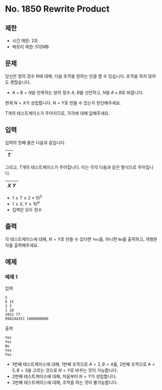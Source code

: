 # No. 1850 Rewrite Product

## 제한

- 시간 제한: 2초
- 메모리 제한: 512MB

## 문제

당신은 양의 정수 $N$에 대해, 다음 조작을 원하는 만큼 할 수 있습니다. 조작을 하지 않아도 괜찮습니다.

- $A+B=N$을 만족하는 양의 정수 $A$, $B$를 선언하고, $N$을 $A \times B$로 바꿉니다.

현재 $N=X$가 성립합니다. $N=Y$로 만들 수 있는지 판단해주세요.

$T$개의 테스트케이스가 주어지므로, 각각에 대해 답해주세요.

## 입력

입력의 첫째 줄은 다음과 같습니다.

|$T$|
|:-|

그리고, $T$개의 테스트케이스가 주어집니다. 이는 각각 다음과 같은 형식으로 주어집니다.

| $X$ $Y$ |
| :------- |

- $1 \le T \le 2 \times 10^5$
- $1 \le X, Y \le 10^9$
- 입력은 모두 정수

## 출력

각 테스트케이스에 대해, $N=Y$로 만들 수 있다면 `Yes`를, 아니면 `No`를 출력하고, 개행문자를 출력해주세요.

## 예제

### 예제 1

입력

```
5
6 15
3 3
1 10
2022 77
998244353 1000000000
```

출력

```
Yes
Yes
No
Yes
Yes
```

- $1$번째 테스트케이스에 대해, $1$번째 조작으로 $A=2, B=4$를, $2$번째 조작으로 $A=5, B=3$을 고르는 것으로 $N=Y$로 바꾸는 것이 가능합니다.
- $2$번째 테스트케이스에 대해, 처음부터 $N=Y$가 성립합니다.
- $3$번째 테스트케이스에 대해, 조작을 하는 것이 불가능합니다.
